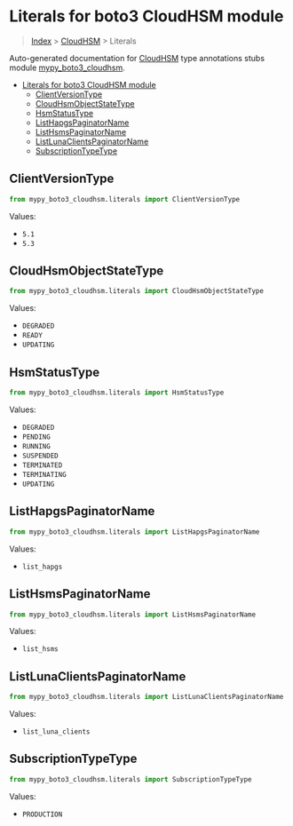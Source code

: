 # Literals for boto3 CloudHSM module

> [Index](..) > [CloudHSM](.) > Literals

Auto-generated documentation for
[CloudHSM](https://boto3.amazonaws.com/v1/documentation/api/1.17.78/reference/services/cloudhsm.html#CloudHSM)
type annotations stubs module
[mypy_boto3_cloudhsm](https://pypi.org/project/mypy-boto3-cloudhsm/).

- [Literals for boto3 CloudHSM module](#literals-for-boto3-cloudhsm-module)
  - [ClientVersionType](#clientversiontype)
  - [CloudHsmObjectStateType](#cloudhsmobjectstatetype)
  - [HsmStatusType](#hsmstatustype)
  - [ListHapgsPaginatorName](#listhapgspaginatorname)
  - [ListHsmsPaginatorName](#listhsmspaginatorname)
  - [ListLunaClientsPaginatorName](#listlunaclientspaginatorname)
  - [SubscriptionTypeType](#subscriptiontypetype)

## ClientVersionType

```python
from mypy_boto3_cloudhsm.literals import ClientVersionType
```

Values:

- `5.1`
- `5.3`

## CloudHsmObjectStateType

```python
from mypy_boto3_cloudhsm.literals import CloudHsmObjectStateType
```

Values:

- `DEGRADED`
- `READY`
- `UPDATING`

## HsmStatusType

```python
from mypy_boto3_cloudhsm.literals import HsmStatusType
```

Values:

- `DEGRADED`
- `PENDING`
- `RUNNING`
- `SUSPENDED`
- `TERMINATED`
- `TERMINATING`
- `UPDATING`

## ListHapgsPaginatorName

```python
from mypy_boto3_cloudhsm.literals import ListHapgsPaginatorName
```

Values:

- `list_hapgs`

## ListHsmsPaginatorName

```python
from mypy_boto3_cloudhsm.literals import ListHsmsPaginatorName
```

Values:

- `list_hsms`

## ListLunaClientsPaginatorName

```python
from mypy_boto3_cloudhsm.literals import ListLunaClientsPaginatorName
```

Values:

- `list_luna_clients`

## SubscriptionTypeType

```python
from mypy_boto3_cloudhsm.literals import SubscriptionTypeType
```

Values:

- `PRODUCTION`

